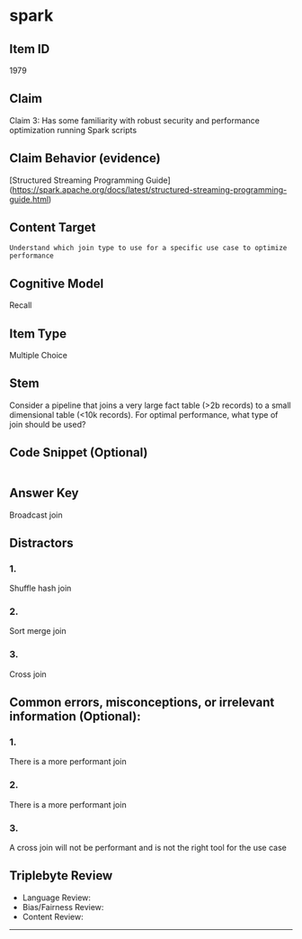 # spark

## Item ID
1979

## Claim

Claim 3: Has some familiarity with robust security and performance optimization running Spark scripts

## Claim Behavior (evidence)

[Structured Streaming Programming Guide] (https://spark.apache.org/docs/latest/structured-streaming-programming-guide.html)

## Content Target

`Understand which join type to use for a specific use case to optimize performance`

## Cognitive Model

Recall

## Item Type

Multiple Choice

## Stem

Consider a pipeline that joins a very large fact table (>2b records) to a small dimensional table (<10k records).  For optimal performance, what type of join should be used?

## Code Snippet (Optional)

```

```

## Answer Key

Broadcast join

## Distractors

### 1.

Shuffle hash join

### 2.

Sort merge join

### 3.

Cross join

## Common errors, misconceptions, or irrelevant information (Optional):

### 1.

There is a more performant join

### 2.

There is a more performant join

### 3.

A cross join will not be performant and is not the right tool for the use case

## Triplebyte Review

- Language Review:
- Bias/Fairness Review:
- Content Review:

---
